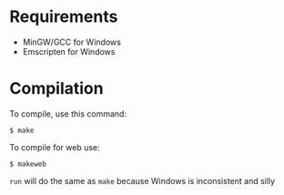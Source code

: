 # Requirements
- MinGW/GCC for Windows
- Emscripten for Windows

# Compilation
To compile, use this command:
```
$ make
```

To compile for web use:
```
$ makeweb
```
`run` will do the same as `make` because Windows is inconsistent and silly    
